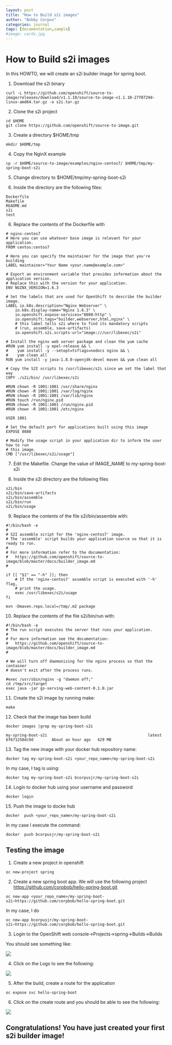 ```yaml
---
layout: post
title: "How to Build s2i images"
author: "Bobby Corpus"
categories: journal
tags: [documentation,sample]
#image: cards.jpg
---
```


# How to Build s2i images

In this HOWTO, we will create an s2i builder image for spring boot.

1. Download the s2i binary
```
curl -L https://github.com/openshift/source-to-image/releases/download/v1.1.10/source-to-image-v1.1.10-27f0729d-linux-amd64.tar.gz -o s2i.tar.gz
```
2. Clone the s2i project
```
cd $HOME
git clone https://github.com/openshift/source-to-image.git
```

3. Create a directory $HOME/tmp
```
mkdir $HOME/tmp
```
4. Copy the NginX example
```
cp -r $HOME/source-to-image/examples/nginx-centos7/ $HOME/tmp/my-spring-boot-s2i
```

5. Change directory to $HOME/tmp/my-spring-boot-s2i

6. Inside the directory are the following files:
```
Dockerfile
Makefile
README.md
s2i
test
```
6. Replace the contents of the Dockerfile with

```
# nginx-centos7
# Here you can use whatever base image is relevant for your application.
FROM centos:centos7

# Here you can specify the maintainer for the image that you're building
LABEL maintainer="Your Name <your.name@example.com>"

# Export an environment variable that provides information about the application version.
# Replace this with the version for your application.
ENV NGINX_VERSION=1.6.3

# Set the labels that are used for OpenShift to describe the builder image.
LABEL io.k8s.description="Nginx Webserver" \
    io.k8s.display-name="Nginx 1.6.3" \
    io.openshift.expose-services="8080:http" \
    io.openshift.tags="builder,webserver,html,nginx" \
    # this label tells s2i where to find its mandatory scripts
    # (run, assemble, save-artifacts)
    io.openshift.s2i.scripts-url="image:///usr/libexec/s2i"

# Install the nginx web server package and clean the yum cache
#RUN yum install -y epel-release && \
#    yum install -y --setopt=tsflags=nodocs nginx && \
#    yum clean all
RUN yum install -y java-1.8.0-openjdk-devel maven && yum clean all

# Copy the S2I scripts to /usr/libexec/s2i since we set the label that way
COPY ./s2i/bin/ /usr/libexec/s2i

#RUN chown -R 1001:1001 /usr/share/nginx
#RUN chown -R 1001:1001 /var/log/nginx
#RUN chown -R 1001:1001 /var/lib/nginx
#RUN touch /run/nginx.pid
#RUN chown -R 1001:1001 /run/nginx.pid
#RUN chown -R 1001:1001 /etc/nginx

USER 1001

# Set the default port for applications built using this image
EXPOSE 8080

# Modify the usage script in your application dir to inform the user how to run
# this image.
CMD ["/usr/libexec/s2i/usage"]

```

7. Edit the Makefile. Change the value of IMAGE_NAME to my-spring-boot-s2i

8. Inside the s2i directory are the following files

```
s2i/bin
s2i/bin/save-artifacts
s2i/bin/assemble
s2i/bin/run
s2i/bin/usage
```

9. Replace the contents of the file s2i/bin/assemble with:

```
#!/bin/bash -e
#
# S2I assemble script for the 'nginx-centos7' image.
# The 'assemble' script builds your application source so that it is ready to run.
#
# For more information refer to the documentation:
#	https://github.com/openshift/source-to-image/blob/master/docs/builder_image.md
#

if [[ "$1" == "-h" ]]; then
	# If the 'nginx-centos7' assemble script is executed with '-h' flag,
	# print the usage.
	exec /usr/libexec/s2i/usage
fi

mvn -Dmaven.repo.local=/tmp/.m2 package
```

10. Replace the contents of the file s2i/bin/run with:

```
#!/bin/bash -e
# The run script executes the server that runs your application.
#
# For more information see the documentation:
#	https://github.com/openshift/source-to-image/blob/master/docs/builder_image.md
#

# We will turn off daemonizing for the nginx process so that the container
# doesn't exit after the process runs.

#exec /usr/sbin/nginx -g "daemon off;"
cd /tmp/src/target
exec java -jar gs-serving-web-content-0.1.0.jar
```

11. Create the s2i image by running make:

```
make
```

12. Check that the image has been build
```
docker images |grep my-spring-boot-s2i

my-spring-boot-s2i                                            latest              6f671258dc9d        About an hour ago   429 MB
```

13. Tag the new image with your docker hub repository name:

```
docker tag my-spring-boot-s2i <your_repo_name>/my-spring-boot-s2i
```

In my case, I tag is using:

```
docker tag my-spring-boot-s2i bcorpusjr/my-spring-boot-s2i
```

14. Login to docker hub using your username and password

```
docker login
```

15. Push the image to docke hub

```
docker  push <your_repo_name>/my-spring-boot-s2i
```

In my case I execute the command:

```
docker  push bcorpusjr/my-spring-boot-s2i
```

## Testing the image

1. Create a new project in openshift

```
oc new-project spring
```

2. Create a new spring boot app. We will use the following project https://github.com/corpbob/hello-spring-boot.git


```
oc new-app <your_repo_name>/my-spring-boot-s2i~https://github.com/corpbob/hello-spring-boot.git
```

In my case, I do

```
oc new-app bcorpusjr/my-spring-boot-s2i~https://github.com/corpbob/hello-spring-boot.git
```

3. Login to the OpenShift web console->Projects->spring->Builds->Builds

You should see something like:

<img src="/assets/img/s2i_howto_build.png" />

4. Click on the Logs to see the following:

<img src="/assets/img/s2i_howto_build_logs.png"/>

5. After the build, create a route for the application

```
oc expose svc hello-spring-boot
```

6. Click on the create route and you should be able to see the following:

<img src="/assets/img/s2i_howto_web.png"/>

## Congratulations! You have just created your first s2i builder image!
